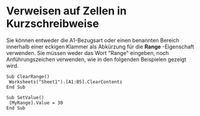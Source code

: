 
# Verweisen auf Zellen in Kurzschreibweise

Sie können entweder die A1-Bezugsart oder einen benannten Bereich innerhalb einer eckigen Klammer als Abkürzung für die  **Range** -Eigenschaft verwenden. Sie müssen weder das Wort "Range" eingeben, noch Anführungszeichen verwenden, wie in den folgenden Beispielen gezeigt wird.


```
Sub ClearRange() 
 Worksheets("Sheet1").[A1:B5].ClearContents 
End Sub 
 
Sub SetValue() 
 [MyRange].Value = 30 
End Sub
```

